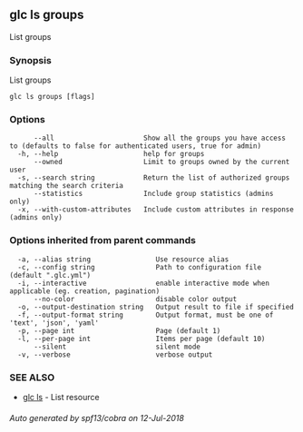 ## glc ls groups

List groups

### Synopsis

List groups

```
glc ls groups [flags]
```

### Options

```
      --all                      Show all the groups you have access to (defaults to false for authenticated users, true for admin)
  -h, --help                     help for groups
      --owned                    Limit to groups owned by the current user
  -s, --search string            Return the list of authorized groups matching the search criteria
      --statistics               Include group statistics (admins only)
  -x, --with-custom-attributes   Include custom attributes in response (admins only)
```

### Options inherited from parent commands

```
  -a, --alias string                Use resource alias
  -c, --config string               Path to configuration file (default ".glc.yml")
  -i, --interactive                 enable interactive mode when applicable (eg. creation, pagination)
      --no-color                    disable color output
  -o, --output-destination string   Output result to file if specified
  -f, --output-format string        Output format, must be one of 'text', 'json', 'yaml'
  -p, --page int                    Page (default 1)
  -l, --per-page int                Items per page (default 10)
      --silent                      silent mode
  -v, --verbose                     verbose output
```

### SEE ALSO

* [glc ls](glc_ls.md)	 - List resource

###### Auto generated by spf13/cobra on 12-Jul-2018
